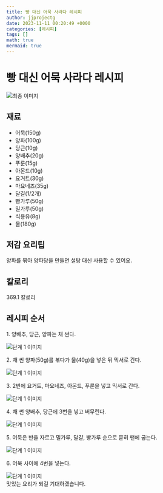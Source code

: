 ```yaml
---
title: 빵 대신 어묵 사라다 레시피
author: jjprojectg
date: 2023-11-11 00:20:49 +0000
categories: [레시피]
tags: []
math: true
mermaid: true
---
```

<meta name="og:type" content="website"/>
<meta charset="UTF-8"/>
<div class="header">
  <h1>빵 대신 어묵 사라다 레시피</h1>
</div>

<div class="container my-4">
  <div class="row">
    <div class="col-12 col-md-6">
      <div class="recipe-image">
        <img src="http://www.foodsafetykorea.go.kr/uploadimg/cook/10_01120_2.png" class="step-image" alt="최종 이미지"/>
      </div>
    </div>
    <div class="col-12 col-md-6">
      <div class="ingredients">
        <h2>재료</h2>
        <ul class="card">
          <li> 어묵(150g) </li>
          <li>  양파(100g) </li>
          <li>  당근(10g) </li>
          <li> 양배추(20g) </li>
          <li>  푸룬(15g) </li>
          <li>  아몬드(10g) </li>
          <li> 요거트(30g) </li>
          <li>  마요네즈(35g) </li>
          <li>  달걀(1/2개) </li>
          <li> 빵가루(50g) </li>
          <li>  밀가루(50g) </li>
          <li>  식용유(8g) </li>
          <li> 물(180g) </li>
</ul>
      </div>
    </div>
    <div class="col-12 col-md-6">
      <div class="ingredients">
        <h2>저감 요리팁</h2>
        <div class="card"> 
          <p>
            양파를 볶아 양파당을 만들면 설탕 대신 사용할 수 있어요.
          </p>
        </div>
      </div>
      <div class="ingredients">
        <h2>칼로리</h2>
        <div class="card"> 
          <p>
            369.1 칼로리
          </p>
        </div>
      </div>
    </div>
  </div>

  <h2 class="my-4">레시피 순서</h2>
  <div class="card recipe-card">
    <div class="card-body recipe-step">
      <p class="card-text step-description">1. 양배추, 당근, 양파는 채 썬다.</p>
      <img src="http://www.foodsafetykorea.go.kr/uploadimg/cook/20_01120_1.JPG" alt="단계 1 이미지" class="step-image"/>
    </div>
  </div>
  <div class="card recipe-card">
    <div class="card-body recipe-step">
      <p class="card-text step-description">2. 채 썬 양파(50g)를 볶다가 물(40g)을 넣은 뒤 믹서로 간다.</p>
      <img src="http://www.foodsafetykorea.go.kr/uploadimg/cook/20_01120_2.JPG" alt="단계 1 이미지" class="step-image"/>
    </div>
  </div>
  <div class="card recipe-card">
    <div class="card-body recipe-step">
      <p class="card-text step-description">3. 2번에 요거트, 마요네즈, 아몬드, 푸룬을 넣고 믹서로 간다.</p>
      <img src="http://www.foodsafetykorea.go.kr/uploadimg/cook/20_01120_3.JPG" alt="단계 1 이미지" class="step-image"/>
    </div>
  </div>
  <div class="card recipe-card">
    <div class="card-body recipe-step">
      <p class="card-text step-description">4. 채 썬 양배추, 당근에 3번을 넣고 버무린다.</p>
      <img src="http://www.foodsafetykorea.go.kr/uploadimg/cook/20_01120_4.JPG" alt="단계 1 이미지" class="step-image"/>
    </div>
  </div>
  <div class="card recipe-card">
    <div class="card-body recipe-step">
      <p class="card-text step-description">5. 어묵은 반을 자르고 밀가루, 달걀, 빵가루 순으로 묻혀 팬에 굽는다.</p>
      <img src="http://www.foodsafetykorea.go.kr/uploadimg/cook/20_01120_5.JPG" alt="단계 1 이미지" class="step-image"/>
    </div>
  </div>
  <div class="card recipe-card">
    <div class="card-body recipe-step">
      <p class="card-text step-description">6. 어묵 사이에 4번을 넣는다.</p>
      <img src="http://www.foodsafetykorea.go.kr/uploadimg/cook/20_01120_6.JPG" alt="단계 1 이미지" class="step-image"/>
    </div>
  </div>

</div>
맛있는 요리가 되길 기대하겠습니다.
